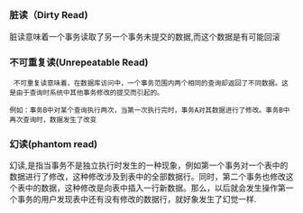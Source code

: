 ## 
### 脏读（Dirty Read)
脏读意味着一个事务读取了另一个事务未提交的数据,而这个数据是有可能回滚

### 不可重复读(Unrepeatable Read)

     不可重复读意味着，在数据库访问中，一个事务范围内两个相同的查询却返回了不同数据。这是由于查询时系统中其他事务修改的提交而引起的。

    例如：事务B中对某个查询执行两次，当第一次执行完时，事务A对其数据进行了修改。事务B中再次查询时，数据发生了改变


### 幻读(phantom read)

幻读,是指当事务不是独立执行时发生的一种现象，例如第一个事务对一个表中的数据进行了修改，这种修改涉及到表中的全部数据行。同时，第二个事务也修改这个表中的数据，这种修改是向表中插入一行新数据。那么，以后就会发生操作第一个事务的用户发现表中还有没有修改的数据行，就好象发生了幻觉一样.